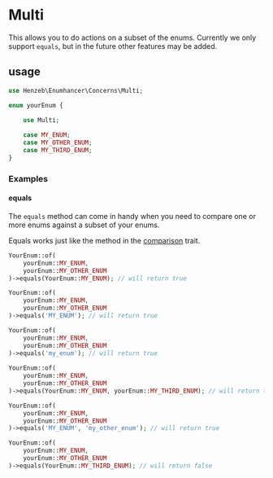 # Multi

This allows you to do actions on a subset of the enums. Currently we only support `equals`, 
but in the future other features may be added.
## usage

```php
use Henzeb\Enumhancer\Concerns\Multi;

enum yourEnum {

    use Multi;
    
    case MY_ENUM;
    case MY_OTHER_ENUM;
    case MY_THIRD_ENUM;   
}
```

### Examples
#### equals
The `equals` method can come in handy when you need to compare one or more enums against a
subset of your enums.

Equals works just like the method in the [comparison](docs/comparison.md) trait.

```php
YourEnum::of(
    yourEnum::MY_ENUM, 
    yourEnum::MY_OTHER_ENUM
)->equals(YourEnum::MY_ENUM); // will return true

YourEnum::of(
    yourEnum::MY_ENUM, 
    yourEnum::MY_OTHER_ENUM
)->equals('MY_ENUM'); // will return true

YourEnum::of(
    yourEnum::MY_ENUM, 
    yourEnum::MY_OTHER_ENUM
)->equals('my_enum'); // will return true
    
YourEnum::of(
    yourEnum::MY_ENUM, 
    yourEnum::MY_OTHER_ENUM
)->equals(YourEnum::MY_ENUM, yourEnum::MY_THIRD_ENUM); // will return true

YourEnum::of(
    yourEnum::MY_ENUM, 
    yourEnum::MY_OTHER_ENUM
)->equals('MY_ENUM', 'my_other_enum'); // will return true

YourEnum::of(
    yourEnum::MY_ENUM, 
    yourEnum::MY_OTHER_ENUM
)->equals(YourEnum::MY_THIRD_ENUM); // will return false
```

